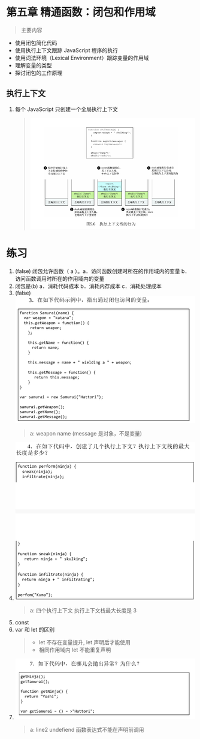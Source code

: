 # 第五章 精通函数：闭包和作用域

> 主要内容

- 使用闭包简化代码
- 使用执行上下文跟踪 JavaScript 程序的执行
- 使用词法环境（Lexical Environment）跟踪变量的作用域
- 理解变量的类型
- 探讨闭包的工作原理

## 执行上下文

1. 每个 JavaScript 只创建一个全局执行上下文
   > ![执行上下文栈的行为](../img/4.png)

# 练习

1. (false) 闭包允许函数（ a ）。a．访问函数创建时所在的作用域内的变量 b．访问函数调用时所在的作用域内的变量
2. 闭包是(b) a．消耗代码成本 b．消耗内存成本 c．消耗处理成本
3. (false) ![练习3](../img/5_练习3.png)
   > a: weapon name (message 是对象，不是变量)
4. ![练习4](../img/5_练习4.png)
   > a: 四个执行上下文 执行上下文栈最大长度是 3
5. const
6. var 和 let 的区别
   > - let 不存在变量提升, let 声明后才能使用
   > - 相同作用域内 let 不能重复声明
7. ![练习7](../img/5_练习7.png)
   > a: line2 undefiend 函数表达式不能在声明前调用
